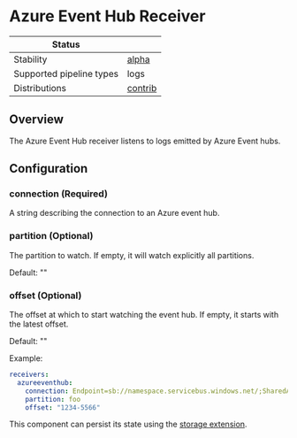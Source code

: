 # Azure Event Hub Receiver

| Status                   |           |
| ------------------------ |-----------|
| Stability                | [alpha]   |
| Supported pipeline types | logs      |
| Distributions            | [contrib] |

## Overview
The Azure Event Hub receiver listens to logs emitted by Azure Event hubs.

## Configuration

### connection (Required)
A string describing the connection to an Azure event hub.

### partition (Optional)
The partition to watch. If empty, it will watch explicitly all partitions.

Default: ""

### offset (Optional)
The offset at which to start watching the event hub. If empty, it starts with the latest offset.

Default: ""

Example:

```yaml
receivers:
  azureeventhub:
    connection: Endpoint=sb://namespace.servicebus.windows.net/;SharedAccessKeyName=RootManageSharedAccessKey;SharedAccessKey=superSecret1234=;EntityPath=hubName
    partition: foo
    offset: "1234-5566"
```

This component can persist its state using the [storage extension].

[alpha]: https://github.com/open-telemetry/opentelemetry-collector#alpha
[contrib]: https://github.com/open-telemetry/opentelemetry-collector-releases/tree/main/distributions/otelcol-contrib
[storage extension]: https://github.com/open-telemetry/opentelemetry-collector-contrib/tree/main/extension/storage
